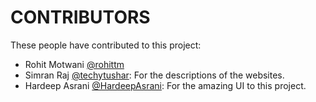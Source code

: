 # CONTRIBUTORS

These people have contributed to this project:

* Rohit Motwani [@rohittm](https://github.com/rohittm)
* Simran Raj [@techytushar](https://github.com/SIMRAN88): For the descriptions of the websites.
* Hardeep Asrani [@HardeepAsrani](https://github.com/HardeepAsrani): For the amazing UI to this project.